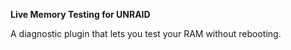 **Live Memory Testing for UNRAID**

A diagnostic plugin that lets you test your RAM without rebooting.
